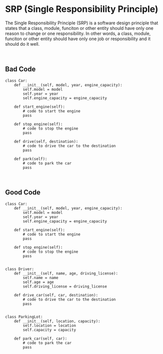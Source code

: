 # SRP (Single Responsibility Principle)
The Single Responsibility Principle (SRP) is a software design principle that states that a class, module, funciton or other entity should have only one reason to change or one responsibility. In other words, a class, module, funciton or other entity should have only one job or responsibility and it should do it well.

<br>

## Bad Code
    class Car:
        def __init__(self, model, year, engine_capacity):
            self.model = model
            self.year = year
            self.engine_capacity = engine_capacity

        def start_engine(self):
            # code to start the engine
            pass

        def stop_engine(self):
            # code to stop the engine
            pass

        def drive(self, destination):
            # code to drive the car to the destination
            pass

        def park(self):
            # code to park the car
            pass
        
<br>

## Good Code
    class Car:
        def __init__(self, model, year, engine_capacity):
            self.model = model
            self.year = year
            self.engine_capacity = engine_capacity

        def start_engine(self):
            # code to start the engine
            pass

        def stop_engine(self):
            # code to stop the engine
            pass


    class Driver:
        def __init__(self, name, age, driving_license):
            self.name = name
            self.age = age
            self.driving_license = driving_license

        def drive_car(self, car, destination):
            # code to drive the car to the destination
            pass


    class ParkingLot:
        def __init__(self, location, capacity):
            self.location = location
            self.capacity = capacity

        def park_car(self, car):
            # code to park the car
            pass
